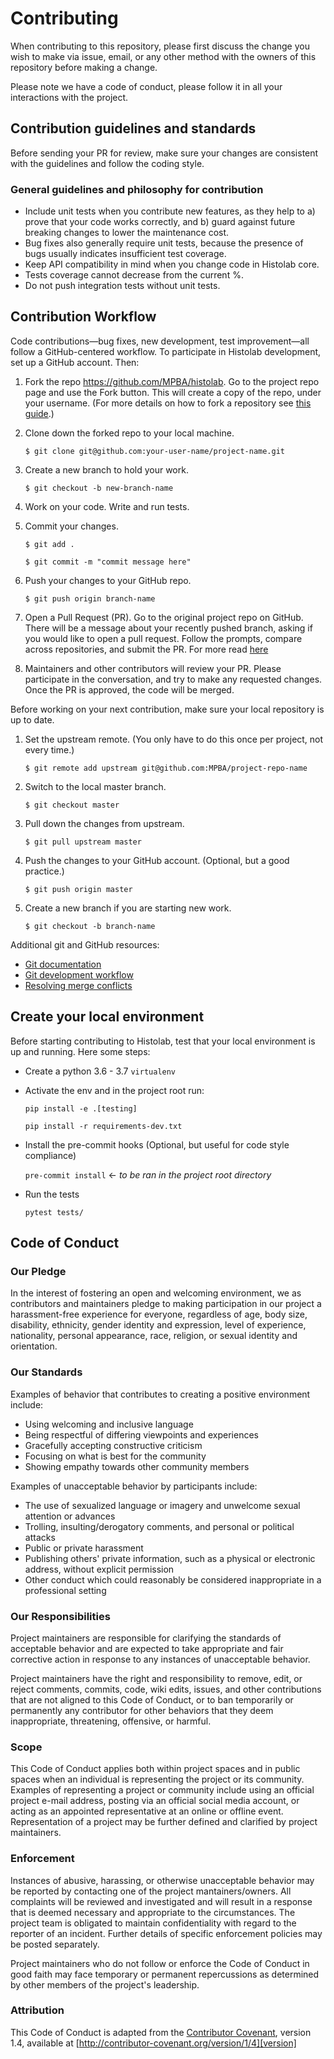 # Contributing

When contributing to this repository, please first discuss the change you wish to make via issue,
email, or any other method with the owners of this repository before making a change. 

Please note we have a code of conduct, please follow it in all your interactions with the project.

## Contribution guidelines and standards
Before sending your PR for review, make sure your changes are consistent with the guidelines and follow the coding 
style.

### General guidelines and philosophy for contribution
- Include unit tests when you contribute new features, as they help to a) prove that your code works correctly, and b) 
  guard against future breaking changes to lower the maintenance cost.
- Bug fixes also generally require unit tests, because the presence of bugs usually indicates insufficient test 
  coverage.
- Keep API compatibility in mind when you change code in Histolab core.
- Tests coverage cannot decrease from the current %.
- Do not push integration tests without unit tests.

## Contribution Workflow

Code contributions—bug fixes, new development, test improvement—all follow a GitHub-centered workflow. To participate 
in Histolab development, set up a GitHub account. Then:

 1. Fork the repo https://github.com/MPBA/histolab. Go to the project repo page and use the Fork button. This will 
 create a copy of the repo, under your username. (For more details on how to fork a repository see 
 [this guide](https://help.github.com/articles/fork-a-repo/).)

 2. Clone down the forked repo to your local machine. 
   
    `$ git clone git@github.com:your-user-name/project-name.git`

 3. Create a new branch to hold your work.

    `$ git checkout -b new-branch-name`

 4. Work on your code. Write and run tests.

 5. Commit your changes.

    `$ git add .`
    
    `$ git commit -m "commit message here"`

 6. Push your changes to your GitHub repo.

    `$ git push origin branch-name`

 7. Open a Pull Request (PR). Go to the original project repo on GitHub. There will be a message about your recently 
    pushed branch, asking if you would like to open a pull request. Follow the prompts, compare across repositories, 
    and submit the PR. 
    For more read [here](https://help.github.com/en/github/collaborating-with-issues-and-pull-requests/about-pull-requests) 
 
 8. Maintainers and other contributors will review your PR. Please participate in the conversation, 
    and try to make any requested changes. Once the PR is approved, the code will be merged.

Before working on your next contribution, make sure your local repository is up to date.

 1. Set the upstream remote. (You only have to do this once per project, not every time.)

    `$ git remote add upstream git@github.com:MPBA/project-repo-name`

 2. Switch to the local master branch.

    `$ git checkout master`

 3. Pull down the changes from upstream.

    `$ git pull upstream master`

 4. Push the changes to your GitHub account. (Optional, but a good practice.)

     `$ git push origin master`

 5. Create a new branch if you are starting new work.

    `$ git checkout -b branch-name`

Additional git and GitHub resources:

- [Git documentation](https://git-scm.com/documentation)
- [Git development workflow](https://docs.scipy.org/doc/numpy/dev/gitwash/development_workflow.html)
- [Resolving merge conflicts](https://help.github.com/articles/resolving-a-merge-conflict-using-the-command-line/)

## Create your local environment

Before starting contributing to Histolab, test that your local environment is up and running. Here some steps:

- Create a python 3.6 - 3.7 `virtualenv`
- Activate the env and in the project root run:
  
  `pip install -e .[testing]`
  
  `pip install -r requirements-dev.txt`
  
- Install the pre-commit hooks (Optional, but useful for code style compliance)

   `pre-commit install` <- *to be ran in the project root directory*

- Run the tests
 
   `pytest tests/`

## Code of Conduct

### Our Pledge

In the interest of fostering an open and welcoming environment, we as
contributors and maintainers pledge to making participation in our project a harassment-free experience for everyone, 
regardless of age, body size, disability, ethnicity, gender identity and expression, level of experience, nationality, 
personal appearance, race, religion, or sexual identity and orientation.

### Our Standards

Examples of behavior that contributes to creating a positive environment
include:

- Using welcoming and inclusive language
- Being respectful of differing viewpoints and experiences
- Gracefully accepting constructive criticism
- Focusing on what is best for the community
- Showing empathy towards other community members

Examples of unacceptable behavior by participants include:

- The use of sexualized language or imagery and unwelcome sexual attention or advances
- Trolling, insulting/derogatory comments, and personal or political attacks
- Public or private harassment
- Publishing others' private information, such as a physical or electronic
  address, without explicit permission
- Other conduct which could reasonably be considered inappropriate in a
  professional setting

### Our Responsibilities

Project maintainers are responsible for clarifying the standards of acceptable
behavior and are expected to take appropriate and fair corrective action in
response to any instances of unacceptable behavior.

Project maintainers have the right and responsibility to remove, edit, or
reject comments, commits, code, wiki edits, issues, and other contributions
that are not aligned to this Code of Conduct, or to ban temporarily or
permanently any contributor for other behaviors that they deem inappropriate,
threatening, offensive, or harmful.

### Scope

This Code of Conduct applies both within project spaces and in public spaces
when an individual is representing the project or its community. Examples of
representing a project or community include using an official project e-mail
address, posting via an official social media account, or acting as an appointed
representative at an online or offline event. Representation of a project may be
further defined and clarified by project maintainers.

### Enforcement

Instances of abusive, harassing, or otherwise unacceptable behavior may be
reported by contacting one of the project mantainers/owners. All
complaints will be reviewed and investigated and will result in a response that
is deemed necessary and appropriate to the circumstances. The project team is
obligated to maintain confidentiality with regard to the reporter of an incident.
Further details of specific enforcement policies may be posted separately.

Project maintainers who do not follow or enforce the Code of Conduct in good
faith may face temporary or permanent repercussions as determined by other
members of the project's leadership.

### Attribution

This Code of Conduct is adapted from the [Contributor Covenant][homepage], version 1.4,
available at [http://contributor-covenant.org/version/1/4][version]

[homepage]: http://contributor-covenant.org
[version]: http://contributor-covenant.org/version/1/4/